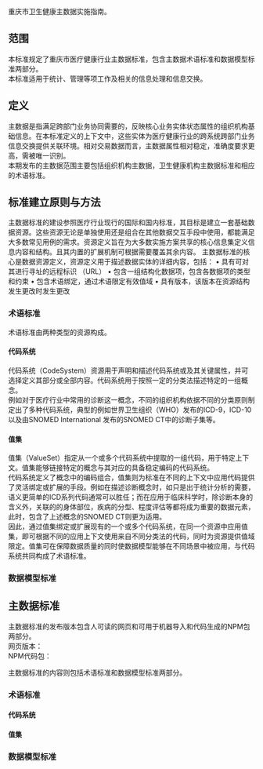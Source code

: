 重庆市卫生健康主数据实施指南。

## 范围
本标准规定了重庆市医疗健康行业主数据标准，包含主数据术语标准和数据模型标准两部分。  
本标准适用于统计、管理等项工作及相关的信息处理和信息交换。  

## 定义
主数据是指满足跨部门业务协同需要的，反映核心业务实体状态属性的组织机构基础信息。在本标准定义的上下文中，这些实体为医疗健康行业的跨系统跨部门业务信息交换提供关联环境。相对交易数据而言，主数据属性相对稳定，准确度要求更高，需被唯一识别。  
本期发布的主数据范围主要包括组织机构主数据，卫生健康机构主数据标准和相应的术语标准。  

## 标准建立原则与方法
主数据标准的建设参照医疗行业现行的国际和国内标准，其目标是建立一套基础数据资源。这些资源无论是单独使用还是组合在其他数据交互手段中使用，都能满足大多数常见用例的需求。资源定义旨在为大多数实施方案共享的核心信息集定义信息内容和结构。且其内置的扩展机制可根据需要覆盖其余内容。
主数据标准的核心是数据资源定义，资源定义用于描述数据实体的详细内容，包括：
•	具有可对其进行寻址的远程标识 （URL）
•	包含一组结构化数据项，包含各数据项的类型和约束
•	包含术语绑定，通过术语限定有效值域
•	具有版本，该版本在资源结构发生更改时发生更改

### 术语标准
术语标准由两种类型的资源构成。  
#### 代码系统
代码系统（CodeSystem）资源用于声明和描述代码系统或及其关键属性，并可选择定义其部分或全部内容。代码系统用于按照一定的分类法描述特定的一组概念。  
例如对于医疗行业中常用的诊断这一概念，不同的组织机构依据不同的分类原则制定出了多种代码系统，典型的例如世界卫生组织（WHO）发布的ICD-9，ICD-10以及由SNOMED International 发布的SNOMED CT中的诊断子集等。  

#### 值集
值集（ValueSet）指定从一个或多个代码系统中提取的一组代码，用于特定上下文。值集能够链接特定的概念与其对应的具备稳定编码的代码系统。  
代码系统定义了概念中的编码组合，值集则为标准在不同的上下文中应用代码提供了灵活绑定或扩展的手段。例如在描述诊断概念时，如只是出于统计分析的需要，语义更简单的ICD系列代码通常可以胜任；而在应用于临床科学时，除诊断本身的含义外，关联的的身体部位，疾病的分型、程度评估等都将成为重要的数据元素，此时，包含了上述概念的SNOMED CT则更为适用。  
因此，通过值集绑定或扩展现有的一个或多个代码系统，在同一个资源中应用值集，即可根据不同的应用上下文使用来自不同分类法的代码，同时为资源提供值域限定。值集可在保障数据质量的同时使数据模型能够在不同场景中被应用，与代码系统共同构成了术语标准。  

### 数据模型标准  
  

## 主数据标准
主数据标准的发布版本包含人可读的网页和可用于机器导入和代码生成的NPM包两部分。  
网页版本：  
NPM代码包：  

主数据标准的内容则包括术语标准和数据模型标准两部分。

### 术语标准

#### 代码系统


#### 值集

### 数据模型标准








